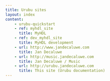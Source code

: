 ```yaml
---
title: Urubu sites
layout: index
content:
    - urubu-quickstart
    - ref: myhdl_site 
      title: MyHDL
    - ref: dev_myhdl_site
      title: MyHDL development
    - url: http://www.jandecaluwe.com
      title: Jan Decaluwe
    - url: http://music.jandecaluwe.com
      title: Jan Decaluwe / Music
    - url: http://urubu.jandecaluwe.com
      title: This site (Urubu documentation)
---
```

